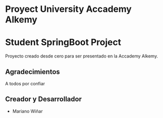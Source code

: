# Proyect University Accademy Alkemy
# Student SpringBoot Project

Proyecto creado desde cero para ser presentado en la Accademy Alkemy.

## Agradecimientos
A todos por confiar

## Creador y Desarrollador

-	Mariano Wiñar
